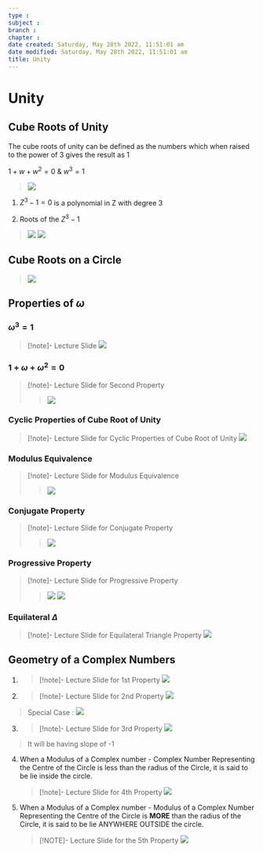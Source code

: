 ```yaml
---
type : 
subject : 
branch :
chapter :
date created: Saturday, May 28th 2022, 11:51:01 am
date modified: Saturday, May 28th 2022, 11:51:01 am
title: Unity
---
```


# Unity

## Cube Roots of Unity

The cube roots of unity can be defined as the numbers which when raised to the power of 3 gives the result as 1

$1 + w + w^2 = 0$ & $w^3 = 1$
>![](https://i.imgur.com/3pCDtIP.png)

1. $Z^3-1 = 0$ is a polynomial in Z with degree 3

2. Roots of the $Z^3-1$
>![](https://i.imgur.com/lbZnDxO.png)
>![](https://i.imgur.com/MsWR7CO.png)

## Cube Roots on a Circle

>![](https://i.imgur.com/hwvaJ9y.png)

## Properties of $\omega$

### $\omega^3 = 1$

>[!note]- Lecture Slide
>![](https://i.imgur.com/rMByStl.png)

### $1+\omega+\omega^2=0$

>[!note]- Lecture Slide for Second Property
>>![](https://i.imgur.com/XIZWJcP.png)

### Cyclic Properties of Cube Root of Unity

>[!note]- Lecture Slide for Cyclic Properties of Cube Root of Unity
>![](https://i.imgur.com/piPLOKD.png)

### Modulus Equivalence

>[!note]- Lecture Slide for Modulus Equivalence
>>![](https://i.imgur.com/9npxAva.png)

### Conjugate Property

>[!note]- Lecture Slide for Conjugate Property
>>![](https://i.imgur.com/ItKxwhl.png)

### Progressive Property

>[!note]- Lecture Slide for Progressive Property
>>![](https://i.imgur.com/jcNkt0D.png)
>>![](https://i.imgur.com/mkzrAkH.png)

### Equilateral $\Delta$

>[!note]- Lecture Slide for Equilateral Triangle Property
>![](https://i.imgur.com/0MGZfEd.png)

## Geometry of a Complex Numbers

1. >[!note]- Lecture Slide for 1st Property
	>![](https://i.imgur.com/euQ4Pgf.png)

2. >[!note]- Lecture Slide for 2nd Property
	> ![](https://i.imgur.com/r4reOAl.png)
>Special Case : ![](https://i.imgur.com/uBelOkm.png)

3. >[!note]- Lecture Slide for 3rd Property
	> ![](https://i.imgur.com/Wvgczlh.png)
> It will be having slope of -1

4. When a Modulus of a Complex number - Complex Number Representing the Centre of the Circle is less than the radius of the Circle, it is said to be lie inside the circle.
	>[!note]- Lecture Slide for 4th Property
	>![](https://i.imgur.com/AhkkC9Y.png)

5. When a Modulus of a Complex number - Modulus of a Complex Number Representing the Centre of the Circle is __MORE__ than the radius of the Circle, it is said to be lie ANYWHERE OUTSIDE the circle.
	>[!NOTE]- Lecture Slide for the 5th Property
	>  ![](https://i.imgur.com/P09kRZH.png)
